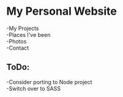 My Personal Website
====================

-My Projects <br/>
-Places I've been <br/>
-Photos <br/>
-Contact


ToDo:
--------
-Consider porting to Node project <br/>
-Switch over to SASS
